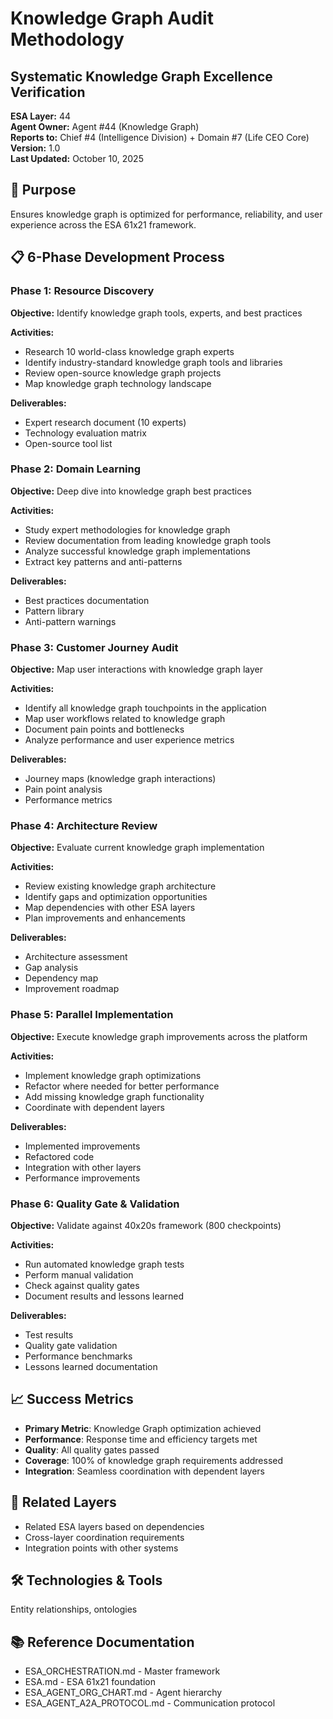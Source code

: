 # Knowledge Graph Audit Methodology
## Systematic Knowledge Graph Excellence Verification

**ESA Layer:** 44  
**Agent Owner:** Agent #44 (Knowledge Graph)  
**Reports to:** Chief #4 (Intelligence Division) + Domain #7 (Life CEO Core)  
**Version:** 1.0  
**Last Updated:** October 10, 2025

## 🎯 Purpose
Ensures knowledge graph is optimized for performance, reliability, and user experience across the ESA 61x21 framework.

## 📋 6-Phase Development Process

### Phase 1: Resource Discovery
**Objective:** Identify knowledge graph tools, experts, and best practices

**Activities:**
- Research 10 world-class knowledge graph experts
- Identify industry-standard knowledge graph tools and libraries
- Review open-source knowledge graph projects
- Map knowledge graph technology landscape

**Deliverables:**
- Expert research document (10 experts)
- Technology evaluation matrix
- Open-source tool list

### Phase 2: Domain Learning
**Objective:** Deep dive into knowledge graph best practices

**Activities:**
- Study expert methodologies for knowledge graph
- Review documentation from leading knowledge graph tools
- Analyze successful knowledge graph implementations
- Extract key patterns and anti-patterns

**Deliverables:**
- Best practices documentation
- Pattern library
- Anti-pattern warnings

### Phase 3: Customer Journey Audit
**Objective:** Map user interactions with knowledge graph layer

**Activities:**
- Identify all knowledge graph touchpoints in the application
- Map user workflows related to knowledge graph
- Document pain points and bottlenecks
- Analyze performance and user experience metrics

**Deliverables:**
- Journey maps (knowledge graph interactions)
- Pain point analysis
- Performance metrics

### Phase 4: Architecture Review
**Objective:** Evaluate current knowledge graph implementation

**Activities:**
- Review existing knowledge graph architecture
- Identify gaps and optimization opportunities
- Map dependencies with other ESA layers
- Plan improvements and enhancements

**Deliverables:**
- Architecture assessment
- Gap analysis
- Dependency map
- Improvement roadmap

### Phase 5: Parallel Implementation
**Objective:** Execute knowledge graph improvements across the platform

**Activities:**
- Implement knowledge graph optimizations
- Refactor where needed for better performance
- Add missing knowledge graph functionality
- Coordinate with dependent layers

**Deliverables:**
- Implemented improvements
- Refactored code
- Integration with other layers
- Performance improvements

### Phase 6: Quality Gate & Validation
**Objective:** Validate against 40x20s framework (800 checkpoints)

**Activities:**
- Run automated knowledge graph tests
- Perform manual validation
- Check against quality gates
- Document results and lessons learned

**Deliverables:**
- Test results
- Quality gate validation
- Performance benchmarks
- Lessons learned documentation

## 📈 Success Metrics
- **Primary Metric**: Knowledge Graph optimization achieved
- **Performance**: Response time and efficiency targets met
- **Quality**: All quality gates passed
- **Coverage**: 100% of knowledge graph requirements addressed
- **Integration**: Seamless coordination with dependent layers

## 🔗 Related Layers
- Related ESA layers based on dependencies
- Cross-layer coordination requirements
- Integration points with other systems

## 🛠️ Technologies & Tools
Entity relationships, ontologies

## 📚 Reference Documentation
- ESA_ORCHESTRATION.md - Master framework
- ESA.md - ESA 61x21 foundation
- ESA_AGENT_ORG_CHART.md - Agent hierarchy
- ESA_AGENT_A2A_PROTOCOL.md - Communication protocol
